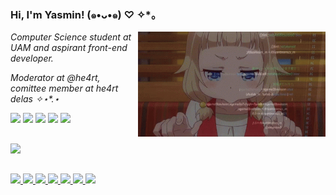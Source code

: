 ### Hi, I'm Yasmin! (๑•ᴗ•๑) ♡ ✧*。

<img align='right' src="https://github.com/yayaflc/yayaflc/blob/main/gitperfil.gif" width="300">
<p><em> Computer Science student at UAM and aspirant front-end developer.</em></p>
<p><em> Moderator at @he4rt, comittee member at he4rt delas ✧⋆*.⋆</em></p>

<div> 
  <a href="https://instagram.com/yayaflc" target="_blank"> <img src="https://img.shields.io/badge/-Instagram-%23E4405F?style=for-the-badge&logo=instagram&logoColor=white" target="_blank"></a>
 	<a href="https://www.twitch.tv/yayafps" target="_blank"> <img src="https://img.shields.io/badge/Twitch-9146FF?style=for-the-badge&logo=twitch&logoColor=white" target="_blank"></a>
  <a href = "mailto:yasminccfe@gmail.com"><img src="https://img.shields.io/badge/-Gmail-%23333?style=for-the-badge&logo=gmail&logoColor=white" target="_blank"></a>
  <a href="https://www.linkedin.com/in/yasminccfe/" target="_blank"> <img src="https://img.shields.io/badge/-LinkedIn-%230077B5?style=for-the-badge&logo=linkedin&logoColor=white" target="_blank"></a> 
  <a href="https://ko-fi.com/yayaflc" target="_blank">  <img src="https://img.shields.io/badge/Ko--fi-F16061?style=for-the-badge&logo=ko-fi&logoColor=white" /></a>
</div>

##

<div>
  <a href="https://github.com/yayaflc">
  <img height="180em" src="https://github-readme-stats.vercel.app/api?username=yayaflc&show_icons=true&theme=dracula&include_all_commits=true&count_private=true"/>
</div>

##

<div>
 <img src="https://img.shields.io/badge/HTML5-E34F26?style=for-the-badge&logo=html5&logoColor=white" />
 <img src="https://img.shields.io/badge/CSS3-1572B6?style=for-the-badge&logo=css3&logoColor=white" />
 <img src="https://img.shields.io/badge/JavaScript-323330?style=for-the-badge&logo=javascript&logoColor=F7DF1E" />
 <img src="https://img.shields.io/badge/React-20232A?style=for-the-badge&logo=react&logoColor=61DAFB" />
 <img src="https://img.shields.io/badge/Figma-F24E1E?style=for-the-badge&logo=figma&logoColor=white" />
 <img src="https://img.shields.io/badge/Adobe%20Photoshop-31A8FF?style=for-the-badge&logo=Adobe%20Photoshop&logoColor=black" />
 <img src="https://img.shields.io/badge/Visual_Studio-5C2D91?style=for-the-badge&logo=visual%20studio&logoColor=white" />
</div>
